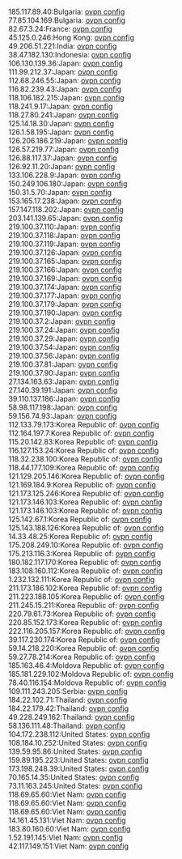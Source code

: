 185.117.89.40:Bulgaria: [ovpn config](vpn/185_117_89_40.ovpn)  
77.85.104.169:Bulgaria: [ovpn config](vpn/77_85_104_169.ovpn)  
82.67.3.24:France: [ovpn config](vpn/82_67_3_24.ovpn)  
45.125.0.246:Hong Kong: [ovpn config](vpn/45_125_0_246.ovpn)  
49.206.51.221:India: [ovpn config](vpn/49_206_51_221.ovpn)  
38.47.182.130:Indonesia: [ovpn config](vpn/38_47_182_130.ovpn)  
106.130.139.36:Japan: [ovpn config](vpn/106_130_139_36.ovpn)  
111.99.212.37:Japan: [ovpn config](vpn/111_99_212_37.ovpn)  
112.68.246.55:Japan: [ovpn config](vpn/112_68_246_55.ovpn)  
116.82.239.43:Japan: [ovpn config](vpn/116_82_239_43.ovpn)  
118.106.182.215:Japan: [ovpn config](vpn/118_106_182_215.ovpn)  
118.241.9.17:Japan: [ovpn config](vpn/118_241_9_17.ovpn)  
118.27.80.241:Japan: [ovpn config](vpn/118_27_80_241.ovpn)  
125.14.18.30:Japan: [ovpn config](vpn/125_14_18_30.ovpn)  
126.1.58.195:Japan: [ovpn config](vpn/126_1_58_195.ovpn)  
126.206.186.219:Japan: [ovpn config](vpn/126_206_186_219.ovpn)  
126.57.219.77:Japan: [ovpn config](vpn/126_57_219_77.ovpn)  
126.88.117.37:Japan: [ovpn config](vpn/126_88_117_37.ovpn)  
126.92.11.20:Japan: [ovpn config](vpn/126_92_11_20.ovpn)  
133.106.228.9:Japan: [ovpn config](vpn/133_106_228_9.ovpn)  
150.249.106.180:Japan: [ovpn config](vpn/150_249_106_180.ovpn)  
150.31.5.70:Japan: [ovpn config](vpn/150_31_5_70.ovpn)  
153.165.17.238:Japan: [ovpn config](vpn/153_165_17_238.ovpn)  
157.147.118.202:Japan: [ovpn config](vpn/157_147_118_202.ovpn)  
203.141.139.65:Japan: [ovpn config](vpn/203_141_139_65.ovpn)  
219.100.37.110:Japan: [ovpn config](vpn/219_100_37_110.ovpn)  
219.100.37.118:Japan: [ovpn config](vpn/219_100_37_118.ovpn)  
219.100.37.119:Japan: [ovpn config](vpn/219_100_37_119.ovpn)  
219.100.37.126:Japan: [ovpn config](vpn/219_100_37_126.ovpn)  
219.100.37.165:Japan: [ovpn config](vpn/219_100_37_165.ovpn)  
219.100.37.166:Japan: [ovpn config](vpn/219_100_37_166.ovpn)  
219.100.37.169:Japan: [ovpn config](vpn/219_100_37_169.ovpn)  
219.100.37.174:Japan: [ovpn config](vpn/219_100_37_174.ovpn)  
219.100.37.177:Japan: [ovpn config](vpn/219_100_37_177.ovpn)  
219.100.37.179:Japan: [ovpn config](vpn/219_100_37_179.ovpn)  
219.100.37.190:Japan: [ovpn config](vpn/219_100_37_190.ovpn)  
219.100.37.2:Japan: [ovpn config](vpn/219_100_37_2.ovpn)  
219.100.37.24:Japan: [ovpn config](vpn/219_100_37_24.ovpn)  
219.100.37.29:Japan: [ovpn config](vpn/219_100_37_29.ovpn)  
219.100.37.54:Japan: [ovpn config](vpn/219_100_37_54.ovpn)  
219.100.37.56:Japan: [ovpn config](vpn/219_100_37_56.ovpn)  
219.100.37.81:Japan: [ovpn config](vpn/219_100_37_81.ovpn)  
219.100.37.90:Japan: [ovpn config](vpn/219_100_37_90.ovpn)  
27.134.163.63:Japan: [ovpn config](vpn/27_134_163_63.ovpn)  
27.140.39.191:Japan: [ovpn config](vpn/27_140_39_191.ovpn)  
39.110.137.186:Japan: [ovpn config](vpn/39_110_137_186.ovpn)  
58.98.117.198:Japan: [ovpn config](vpn/58_98_117_198.ovpn)  
59.156.74.93:Japan: [ovpn config](vpn/59_156_74_93.ovpn)  
112.133.79.173:Korea Republic of: [ovpn config](vpn/112_133_79_173.ovpn)  
112.164.197.7:Korea Republic of: [ovpn config](vpn/112_164_197_7.ovpn)  
115.20.142.83:Korea Republic of: [ovpn config](vpn/115_20_142_83.ovpn)  
116.127.153.24:Korea Republic of: [ovpn config](vpn/116_127_153_24.ovpn)  
118.32.238.100:Korea Republic of: [ovpn config](vpn/118_32_238_100.ovpn)  
118.44.177.109:Korea Republic of: [ovpn config](vpn/118_44_177_109.ovpn)  
121.129.205.146:Korea Republic of: [ovpn config](vpn/121_129_205_146.ovpn)  
121.169.184.9:Korea Republic of: [ovpn config](vpn/121_169_184_9.ovpn)  
121.173.125.246:Korea Republic of: [ovpn config](vpn/121_173_125_246.ovpn)  
121.173.146.103:Korea Republic of: [ovpn config](vpn/121_173_146_103.ovpn)  
121.173.146.103:Korea Republic of: [ovpn config](vpn/121_173_146_103.ovpn)  
125.142.67.1:Korea Republic of: [ovpn config](vpn/125_142_67_1.ovpn)  
125.143.188.126:Korea Republic of: [ovpn config](vpn/125_143_188_126.ovpn)  
14.33.48.25:Korea Republic of: [ovpn config](vpn/14_33_48_25.ovpn)  
175.208.249.10:Korea Republic of: [ovpn config](vpn/175_208_249_10.ovpn)  
175.213.116.3:Korea Republic of: [ovpn config](vpn/175_213_116_3.ovpn)  
180.182.117.170:Korea Republic of: [ovpn config](vpn/180_182_117_170.ovpn)  
183.108.160.112:Korea Republic of: [ovpn config](vpn/183_108_160_112.ovpn)  
1.232.132.111:Korea Republic of: [ovpn config](vpn/1_232_132_111.ovpn)  
211.173.186.102:Korea Republic of: [ovpn config](vpn/211_173_186_102.ovpn)  
211.223.188.105:Korea Republic of: [ovpn config](vpn/211_223_188_105.ovpn)  
211.245.15.211:Korea Republic of: [ovpn config](vpn/211_245_15_211.ovpn)  
220.79.61.73:Korea Republic of: [ovpn config](vpn/220_79_61_73.ovpn)  
220.85.152.173:Korea Republic of: [ovpn config](vpn/220_85_152_173.ovpn)  
222.116.205.157:Korea Republic of: [ovpn config](vpn/222_116_205_157.ovpn)  
39.117.230.174:Korea Republic of: [ovpn config](vpn/39_117_230_174.ovpn)  
59.14.218.220:Korea Republic of: [ovpn config](vpn/59_14_218_220.ovpn)  
59.27.78.214:Korea Republic of: [ovpn config](vpn/59_27_78_214.ovpn)  
185.163.46.4:Moldova Republic of: [ovpn config](vpn/185_163_46_4.ovpn)  
185.181.229.102:Moldova Republic of: [ovpn config](vpn/185_181_229_102.ovpn)  
78.40.116.154:Moldova Republic of: [ovpn config](vpn/78_40_116_154.ovpn)  
109.111.243.205:Serbia: [ovpn config](vpn/109_111_243_205.ovpn)  
184.22.102.71:Thailand: [ovpn config](vpn/184_22_102_71.ovpn)  
184.22.179.42:Thailand: [ovpn config](vpn/184_22_179_42.ovpn)  
49.228.249.162:Thailand: [ovpn config](vpn/49_228_249_162.ovpn)  
58.136.111.48:Thailand: [ovpn config](vpn/58_136_111_48.ovpn)  
104.172.238.112:United States: [ovpn config](vpn/104_172_238_112.ovpn)  
108.184.10.252:United States: [ovpn config](vpn/108_184_10_252.ovpn)  
139.59.95.86:United States: [ovpn config](vpn/139_59_95_86.ovpn)  
159.89.195.223:United States: [ovpn config](vpn/159_89_195_223.ovpn)  
173.198.248.39:United States: [ovpn config](vpn/173_198_248_39.ovpn)  
70.165.14.35:United States: [ovpn config](vpn/70_165_14_35.ovpn)  
73.11.163.245:United States: [ovpn config](vpn/73_11_163_245.ovpn)  
118.69.65.60:Viet Nam: [ovpn config](vpn/118_69_65_60.ovpn)  
118.69.65.60:Viet Nam: [ovpn config](vpn/118_69_65_60.ovpn)  
118.69.65.60:Viet Nam: [ovpn config](vpn/118_69_65_60.ovpn)  
14.161.45.131:Viet Nam: [ovpn config](vpn/14_161_45_131.ovpn)  
183.80.160.60:Viet Nam: [ovpn config](vpn/183_80_160_60.ovpn)  
1.52.191.145:Viet Nam: [ovpn config](vpn/1_52_191_145.ovpn)  
42.117.149.151:Viet Nam: [ovpn config](vpn/42_117_149_151.ovpn)  
